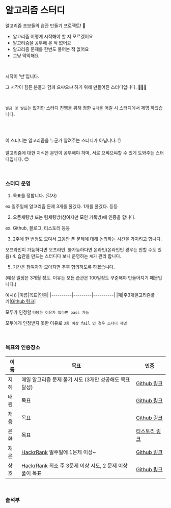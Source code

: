 # 알고리즘 스터디


알고리즘 초보들의 습관 만들기 프로젝트! 🌱


- 알고리즘 어떻게 시작해야 할 지 모르겠어요
- 알고리즘을 공부해 본 적 없어요
- 알고리즘 문제를 한번도 풀어본 적 없어요
- 그냥 막막해요


<br>

시작이 '반'입니다.

그 시작이 힘든 분들과 함께 으쌰으쌰 하기 위해 만들어진 스터디입니다. 👏👏👏

<br>


 `벌금 및 발표`는 없지만 스터디 진행을 위해 정한 `규칙`을 어길 시 스터디에서 제명 하겠습니다.

<br>
<br>

이 스터디는 알고리즘을 누군가 알려주는 스터디가 아닙니다. ✋

알고리즘에 대한 지식은 본인이 공부해야 하며, 서로 으쌰으쌰할 수 있게 도와주는 스터디입니다. 😊

<br>

### 스터디 운영

1. 목표를 정합니다. (각자)

ex.일주일에 알고리즘 문제 3개를 풀겠다. 1개를 풀겠다. 등등 

2. 오픈채팅방 또는 팀채팅방(참여자만 모인 카톡방)에 인증을 합니다.

ex. Github, 블로그, 티스토리 등등 

3. 2주에 한 번정도 모여서 그동안 푼 문제에 대해 논의하는 시간을 가지려고 합니다.
  
  오프라인이 가능하다면 오프라인. 불가능하다면 온라인(온라인인 경우는 안할 수도 있음)
4. 습관을 만드는 스터디다 보니 운영하는 `졔`가 관리 합니다. 

5. 기간은 참여자가 모아지면 추후 협의하도록 하겠습니다. 
 
 (예상 일정은 3개월 정도. 이유는 모든 습관은 100일정도 꾸준해야 만들어지기 때문입니다.)

예시))
|이름|목표|인증|
|----------|---------|----------|
|졔|주3개알고리즘풀기|[Github 링크](https://github.com/jeehge/HackerRank)|


모두가 인정할 `타당한 이유가 있다면 pass 가능`

모두에게 인정받지 못한 이유로 `3회 이상 fail 인 경우 스터디 제명`


<br>

### 목표와 인증장소

|이름|목표|인증|
|----------|---------|----------|
|지혜|매일 알고리즘 문제 풀기 시도 (3개만 성공해도 목표 달성)|[Github 링크](https://github.com/jeehge/HackerRank)|
|태원|목표|[Github 링크](https://github.com/NowEatS/HackerRank/tree/main)|
|재웅|목표|[Github 링크](https://github.com/sustainable-git/Coding-Test)| 
|윤환|목표|[티스토리 링크](https://younhwan.tistory.com/)| 
|재은| [HackrRank](https://www.hackerrank.com/domains/algorithms) 일주일에 1문제 이상~|[Github 링크](https://github.com/Jae-eun/Algorithm)| 
|상호| [HackrRank](https://www.hackerrank.com/domains/algorithms) 최소 주 3문제 이상 시도, 2 문제 이상 풀이 목표|[Github 링크](https://github.com/97chos/Algorithm)| 

<br>

### 출석부

